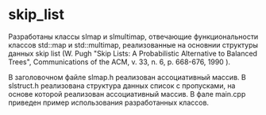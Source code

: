 # skip_list
Разработаны классы slmap и slmultimap, отвечающие функциональности классов std::map и std::multimap, 
реализованные на основнии структуры данных skip list (W. Pugh "Skip Lists: A Probabilistic Alternative to
Balanced Trees", Communications of the ACM, v. 33, n. 6, p. 668-676, 1990 ).

В заголовочном файле slmap.h  реализован ассоциативный массив. 
В slstruct.h реализована структура данных список с пропусками, на основе которой реализован ассоциативный массив.
В фале main.cpp приведен пример использования разработанных классов.

